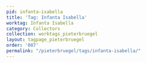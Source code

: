 ```yaml
---
pid: infanta-isabella
title: 'Tag: Infanta Isabella'
worktag: Infanta Isabella
category: Collectors
collection: worktags_pieterbruegel
layout: tagpage_pieterbruegel
order: '087'
permalink: "/pieterbruegel/tags/infanta-isabella/"
---
```

